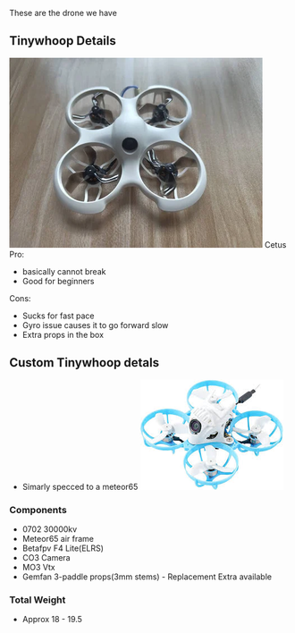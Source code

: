 
These are the drone we have
## Tinywhoop Details
![](Pasted%20image%2020241020024444.webp)
Cetus
Pro:
- basically cannot break
- Good for beginners

Cons:
- Sucks for fast pace
- Gyro issue causes it to go forward slow 
- Extra props in the box

## Custom Tinywhoop detals

- Simarly specced to a meteor65
![](Pasted%20image%2020241020024623.webp)
### Components
-  0702 30000kv
-  Meteor65 air frame
- Betafpv F4 Lite(ELRS)
- CO3 Camera
- MO3 Vtx
- Gemfan 3-paddle props(3mm stems) - Replacement Extra available
### Total Weight
- Approx 18 - 19.5

